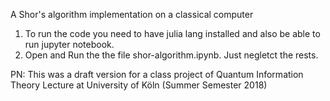 A Shor's algorithm implementation on a classical  computer

1. To run the code you need to have julia lang installed and also be able to run jupyter notebook. 
2. Open and Run the the file shor-algorithm.ipynb. Just negletct the rests.

PN: This was a draft version for a class project of Quantum Information Theory Lecture at University of Köln (Summer Semester 2018)
